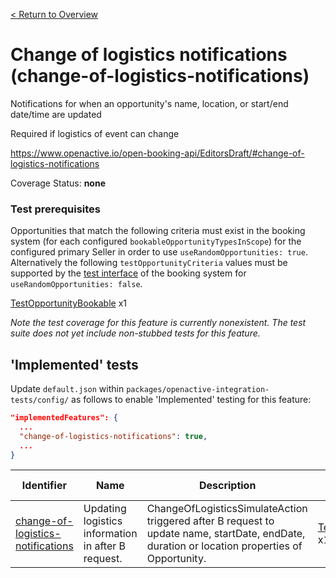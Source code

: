 [< Return to Overview](../../README.md)
# Change of logistics notifications (change-of-logistics-notifications)

Notifications for when an opportunity's name, location, or start/end date/time are updated 

Required if logistics of event can change

https://www.openactive.io/open-booking-api/EditorsDraft/#change-of-logistics-notifications

Coverage Status: **none**
### Test prerequisites
Opportunities that match the following criteria must exist in the booking system (for each configured `bookableOpportunityTypesInScope`) for the configured primary Seller in order to use `useRandomOpportunities: true`. Alternatively the following `testOpportunityCriteria` values must be supported by the [test interface](https://openactive.io/test-interface/) of the booking system for `useRandomOpportunities: false`.

[TestOpportunityBookable](https://openactive.io/test-interface#TestOpportunityBookable) x1

*Note the test coverage for this feature is currently nonexistent. The test suite does not yet include non-stubbed tests for this feature.*


## 'Implemented' tests

Update `default.json` within `packages/openactive-integration-tests/config/` as follows to enable 'Implemented' testing for this feature:

```json
"implementedFeatures": {
  ...
  "change-of-logistics-notifications": true,
  ...
}
```

| Identifier | Name | Description | Prerequisites per Opportunity Type |
|------------|------|-------------|---------------|
| [change-of-logistics-notifications](./implemented/change-of-logistics-notifications-test.js) | Updating logistics information in after B request. | ChangeOfLogisticsSimulateAction triggered after B request to update name, startDate, endDate, duration or location properties of Opportunity. | [TestOpportunityBookable](https://openactive.io/test-interface#TestOpportunityBookable) x1 |


